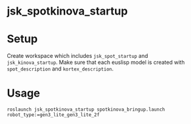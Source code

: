 jsk_spotkinova_startup
======================

# Setup
Create workspace which includes `jsk_spot_startup` and `jsk_kinova_startup`.
Make sure that each euslisp model is created with `spot_description` and `kortex_description`.

# Usage
```
roslaunch jsk_spotkinova_startup spotkinova_bringup.launch robot_type:=gen3_lite_gen3_lite_2f
```
